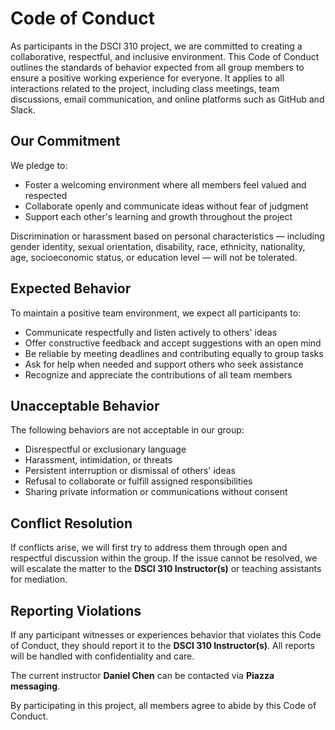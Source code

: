 # Code of Conduct  

As participants in the DSCI 310 project, we are committed to creating a collaborative, respectful, and inclusive environment. This Code of Conduct outlines the standards of behavior expected from all group members to ensure a positive working experience for everyone. It applies to all interactions related to the project, including class meetings, team discussions, email communication, and online platforms such as GitHub and Slack.  

## Our Commitment  

We pledge to:  

- Foster a welcoming environment where all members feel valued and respected  
- Collaborate openly and communicate ideas without fear of judgment  
- Support each other's learning and growth throughout the project  

Discrimination or harassment based on personal characteristics — including gender identity, sexual orientation, disability, race, ethnicity, nationality, age, socioeconomic status, or education level — will not be tolerated.  

## Expected Behavior  

To maintain a positive team environment, we expect all participants to:  

- Communicate respectfully and listen actively to others' ideas  
- Offer constructive feedback and accept suggestions with an open mind  
- Be reliable by meeting deadlines and contributing equally to group tasks  
- Ask for help when needed and support others who seek assistance  
- Recognize and appreciate the contributions of all team members  

## Unacceptable Behavior  

The following behaviors are not acceptable in our group:  

- Disrespectful or exclusionary language  
- Harassment, intimidation, or threats  
- Persistent interruption or dismissal of others' ideas  
- Refusal to collaborate or fulfill assigned responsibilities  
- Sharing private information or communications without consent  

## Conflict Resolution  

If conflicts arise, we will first try to address them through open and respectful discussion within the group. If the issue cannot be resolved, we will escalate the matter to the **DSCI 310 Instructor(s)** or teaching assistants for mediation.  

## Reporting Violations  

If any participant witnesses or experiences behavior that violates this Code of Conduct, they should report it to the **DSCI 310 Instructor(s)**. All reports will be handled with confidentiality and care.  

The current instructor **Daniel Chen** can be contacted via **Piazza messaging**.  

By participating in this project, all members agree to abide by this Code of Conduct.  